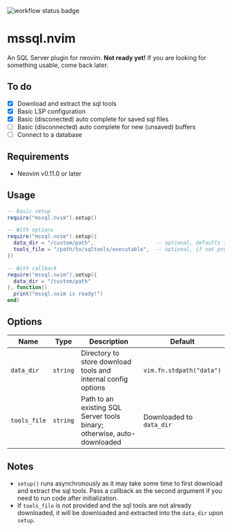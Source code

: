 ![workflow status badge](https://github.com/Kurren123/mssql.nvim/actions/workflows/test.yml/badge.svg)

# mssql.nvim

An SQL Server plugin for neovim. **Not ready yet!** If you are looking for something usable, come back later.

## To do

- [x] Download and extract the sql tools
- [x] Basic LSP configuration
- [x] Basic (disconected) auto complete for saved sql files
- [ ] Basic (disconnected) auto complete for new (unsaved) buffers
- [ ] Connect to a database

## Requirements

- Neovim v0.11.0 or later

## Usage

```lua
-- Basic setup
require("mssql.nvim").setup()

-- With options
require("mssql.nvim").setup({
  data_dir = "/custom/path",                    -- optional, defaults to vim.fn.stdpath("data")
  tools_file = "/path/to/sqltools/executable",  -- optional, if not provided, auto-downloads to data_dir
})

-- With callback
require("mssql.nvim").setup({
  data_dir = "/custom/path"
}, function()
  print("mssql.nvim is ready!")
end)
```

## Options

| Name         | Type     | Description                                                             | Default                  |
| ------------ | -------- | ----------------------------------------------------------------------- | ------------------------ |
| `data_dir`   | `string` | Directory to store download tools and internal config options           | `vim.fn.stdpath("data")` |
| `tools_file` | `string` | Path to an existing SQL Server tools binary; otherwise, auto-downloaded | Downloaded to `data_dir` |

## Notes

- `setup()` runs asynchronously as it may take some time to first download and extract the sql tools. Pass a callback as the second argument if you need to run code after initialization.
- If `tools_file` is not provided and the sql tools are not already downloaded, it will be downloaded and extracted into the `data_dir` upon `setup`.
